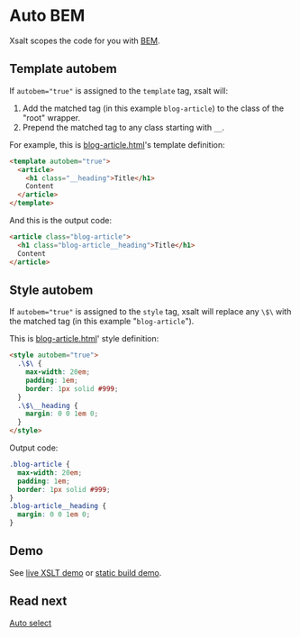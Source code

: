 # Auto BEM

Xsalt scopes the code for you with [BEM](https://getbem.com).

## Template autobem

If `autobem="true"` is assigned to the `template` tag, xsalt will:
1. Add the matched tag (in this example `blog-article`) to the class of the "root" wrapper.
2. Prepend the matched tag to any class starting with `__`.

For example, this is [blog-article.html](./components/blog-article.html)'s template definition:
```html
<template autobem="true">
  <article>
    <h1 class="__heading">Title</h1>
    Content
  </article>
</template>
```

And this is the output code:
```html
<article class="blog-article">
  <h1 class="blog-article__heading">Title</h1>
  Content
</article>
```

## Style autobem

If `autobem="true"` is assigned to the `style` tag, xsalt will replace any `\$\` with the matched tag (in this example "`blog-article`").

This is [blog-article.html](./components/blog-article.html)' style definition:
```html
<style autobem="true">
  .\$\ {
    max-width: 20em;
    padding: 1em;
    border: 1px solid #999;
  }
  .\$\__heading {
    margin: 0 0 1em 0;
  }
</style>
```

Output code:
```css
.blog-article {
  max-width: 20em;
  padding: 1em;
  border: 1px solid #999;
}
.blog-article__heading {
  margin: 0 0 1em 0;
}
```

## Demo

See [live XSLT demo](https://raw.githack.com/francescozaniol/xsalt/master/examples/autobem/index.xhtml) or [static build demo](https://raw.githack.com/francescozaniol/xsalt/master/examples/autobem/build.html).

## Read next

[Auto select](../autoselect)